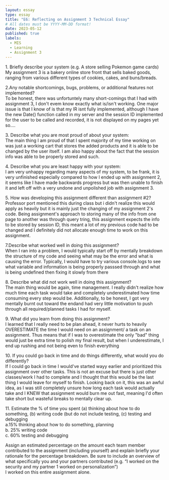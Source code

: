 ```yaml
---
layout: essay
type: essay
title: "E6: Reflecting on Assignment 3 Technical Essay"
# All dates must be YYYY-MM-DD format!
date: 2023-05-12
published: true
labels:
  - MIS
  - Learning
  - Assignment 3
---
```

<p> 1. Briefly describe your system (e.g. A store selling Pokemon game cards) <br>
My assignment 3 is a bakery online store front that sells baked goods, ranging from various different types of cookies, cakes, and buns/breads.</p>
<p>2.Any notable shortcomings, bugs, problems, or additional features not implemented?<br>
  To be honest, there was unfortuntely many short-comings that I had with assignment 3, I don't evem know exactly what is/isn't working. One major issue is that I know of is that my IR isnt fully implemented, although I have the new Date() function called in my server and the session ID implemented for the user to be called and recorded, it is not displayed on my pages yet so....</p>
<p>3. Describe what you are most proud of about your system:<br>
  The main thing I am proud of that I spent majority of my time working on was just a working cart that stores the added products and it is able to be changed by the user itself. I am also happy about the fact that the session info was able to be properly stored and such.</p>
<p>4. Describe what you are least happy with your system:<br>
 I am very unhappy regarding many aspects of my system, to be frank, it is very unfinished especially compared to how I ended up with assignment 2, it seems like I have made backwards progress but was then unable to finish it and left off with a very undone and unpolished job with assignment 3.  </p>
<p>5. How was developing this assignment different than assignment #2?<br>
  Professor port mentioned this during class but i didn't realize this would apply as heavily but it is mainly just the changing of my assignment 2's code. Being assignment's approach to storing many of the info from one page to another was through query tring, this assignment expects the info to be stored by session ID, this meant a lot of my previous code had to be changed and I definitely did not allocate enough time to work on this assignment.<br>
 
<p>7.Describe what worked well in doing this assignment?<br>
When I ran into a problem, I would typically start off by mentally breakdown the structure of my code and seeing what may be the error and what is causing the error. Typically, I would have to try various console.logs to see what variable and information is being properly passsed through and what is being undefined then fixing it slowly from there</p>
<p>8. Describe what did not work well in doing this assignment?<br>
  The main thing would be again, time management. I really didn't realize how much time each task would take and completely underestimated how time consuming every step would be. Additionally, to be honest, I got very mentally burnt out toward the endand had very little motivation to push through all required/planned tasks I had for myself.</p>
<p> 9. What did you learn from doing this assignment?<br>
I learned that I really need to be plan ahead, it never hurts to heavily OVERESTIMATE the time I would need on an assignment/ a task on an assignment. Thus means that if I was to overestimate the only "bad" thing would just be extra time to polish my final result, but when I underestimate, I end up rushing and not being even to finish everything</p>
  
<p>10. If you could go back in time and do things differently, what would you do differently?<br>
  If I could go back in time I would've started wayy earlier and prioritized this assignment over other tasks. This is not an excuse but there is just other classes/work I had to complete and I thought that this would be the last thing I would leave for myself to finish. Looking back on it, this was an awful idea, as I was still completely unsure how long each task would actually take and I KNEW that assignment would burn me out fast, meaning I'd often take short but wasteful breaks to mentally clear up.</p>
  
<p>11. Estimate the % of time you spent (a) thinking about how to do something, (b) writing code (but do not include testing, (c) testing and debugging <br>
 a.15% thinking about how to do something, planning <br>
  b. 25% writing code <br>
  c. 60% testing and debugging</p>
  
  <p> Assign an estimated percentage on the amount each team member contributed to the assignment (including yourself) and explain briefly your rationale for the percentage breakdown. Be sure to include an overview of what specifically you and your partners contributed (e.g. “I worked on the security and my partner 1 worked on personalization”)<br>
  I worked on this entire assignment alone. </p>
  
